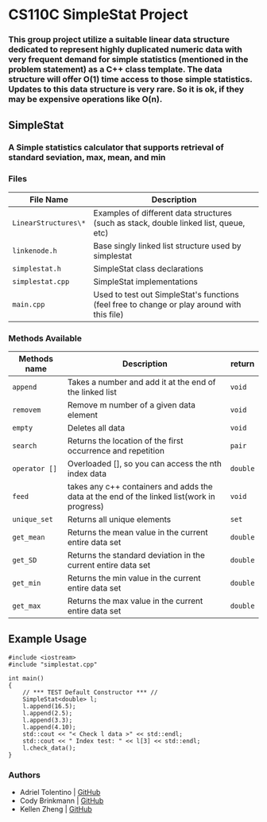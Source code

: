 # CS110C SimpleStat Project


### This group project utilize a suitable linear data structure dedicated to represent highly duplicated numeric data with very frequent demand for simple statistics (mentioned in the problem statement) as a C++ class template. The data structure will offer O(1) time access to those simple statistics. Updates to this data structure is very rare. So it is ok, if they may be expensive operations like O(n).


## SimpleStat
### A Simple statistics calculator that supports retrieval of standard seviation, max, mean, and min


### Files
File Name | Description
--- | ---
`LinearStructures\*` | Examples of different data structures (such as stack, double linked list, queue, etc)
`linkenode.h` | Base singly linked list structure used by simplestat
`simplestat.h` | SimpleStat class declarations
`simplestat.cpp` | SimpleStat implementations
`main.cpp` | Used to test out SimpleStat's functions (feel free to change or play around with this file)


### Methods Available
Methods name | Description | return
--- | --- | ---
`append` | Takes a number and add it at the end of the linked list | `void`
`removem` | Remove m number of a given data element | `void`
`empty` | Deletes all data | `void`
`search` | Returns the location of the first occurrence and repetition | `pair`
`operator []` | Overloaded [], so you can access the nth index data | `double`
`feed` | takes any c++ containers and adds the data at the end of the linked list(work in progress) | `void`
`unique_set` | Returns all unique elements | `set`
`get_mean` | Returns the mean value in the current entire data set | `double`
`get_SD` | Returns the standard deviation in the current entire data set | `double`
`get_min` | Returns the min value in the current entire data set | `double`
`get_max` | Returns the max value in the current entire data set  | `double`


## Example Usage
```
#include <iostream>
#include "simplestat.cpp"

int main()
{
    // *** TEST Default Constructor *** //
    SimpleStat<double> l;
    l.append(16.5);
    l.append(2.5);
    l.append(3.3);
    l.append(4.10);
    std::cout << "< Check l data >" << std::endl;
    std::cout << " Index test: " << l[3] << std::endl;
    l.check_data();
}
```

### Authors
* Adriel Tolentino | [GitHub](https://github.com/adrielt07)
* Cody Brinkmann | [GitHub](https://github.com/CodyBrinkmann)
* Kellen Zheng | [GitHub](https://github.com/kellenzheng)
